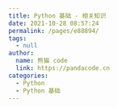 ```yaml
---
title: Python 基础 - 相关知识
date: 2021-10-28 08:57:24
permalink: /pages/e88894/
tags: 
  - null
author: 
  name: 熊猫 code
  link: https://pandacode.cn
categories: 
  - Python
  - Python 基础
---
```

